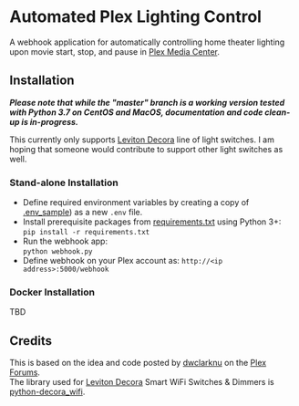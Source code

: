 # Automated Plex Lighting Control
A webhook application for automatically controlling home theater lighting upon movie start, stop, 
and pause in [Plex Media Center](http://plex.tv).  

## Installation

***Please note that while the "master" branch is a working version tested with Python 3.7 on CentOS and MacOS, 
documentation and code clean-up is in-progress.***

This currently only supports [Leviton Decora](http://www.leviton.com/en/products/lighting-controls/decora-smart-with-wifi) 
line of light switches.  I am hoping that someone would contribute to support other light switches as well.

### Stand-alone Installation

* Define required environment variables by creating a copy of [.env_sample](.env_sample)) as a new `.env` file.
* Install prerequisite packages from [requirements.txt](requirements.txt) using Python 3+:  
`pip install -r requirements.txt`
* Run the webhook app:  
`python webhook.py`
* Define webhook on your Plex account as: `http://<ip address>:5000/webhook`

### Docker Installation
TBD

## Credits

This is based on the idea and code posted by [dwclarknu](https://forums.plex.tv/t/rel-control-leviton-lights/275873) 
on the [Plex Forums](https://forums.plex.tv).  
The library used for [Leviton Decora](http://www.leviton.com/en/products/lighting-controls/decora-smart-with-wifi) 
Smart WiFi Switches &amp; Dimmers is [python-decora_wifi](https://github.com/tlyakhov/python-decora_wifi).
